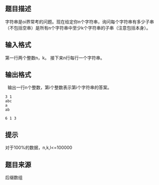 


## 题目描述
字符串是oi界常考的问题。现在给定你n个字符串，询问每个字符串有多少子串（不包括空串）是所有n个字符串中至少k个字符串的子串（注意包括本身）。
## 输入格式
第一行两个整数n，k。
接下来n行每行一个字符串。
## 输出格式
 
输出一行n个整数，第i个整数表示第i个字符串的答案。

```input1
3 1
abc
a
ab

```

```output1
6 1 3
```

## 提示
对于100%的数据，n,k,l<=100000
## 题目来源
后缀数组


